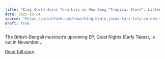 ```yaml
---
title: "King Krule Joins Tara Lily on New Song “Tropical Storm”: Listen"
date: 2025-10-14
source: "https://pitchfork.com/news/king-krule-joins-tara-lily-on-new-song-tropical-storm-listen"
draft: true
---
```


The British-Bengali musician’s upcoming EP, Quiet Nights (Early Takes), is out in November...

[Read full story](https://pitchfork.com/news/king-krule-joins-tara-lily-on-new-song-tropical-storm-listen)
